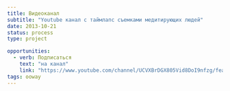 ```yaml
---
title: Видеоканал
subtitle: "Youtube канал с таймлапс съемками медитирующих людей"
date: 2013-10-21
status: process
type: project

opportunities:
  - verb: Подписаться
    text: "на канал"
    link: "https://www.youtube.com/channel/UCVXBrDGX805Vid8DoI9nfzg/featured?view_as=subscriber"
tags: ooway
---
```


